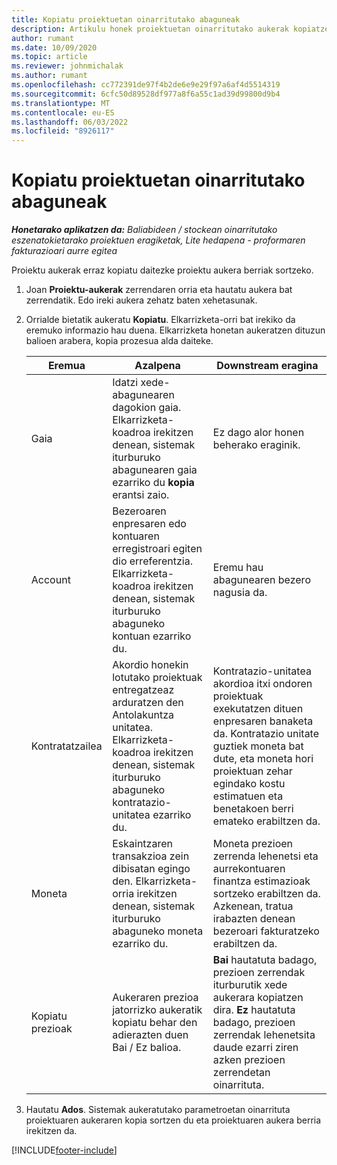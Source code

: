 ```yaml
---
title: Kopiatu proiektuetan oinarritutako abaguneak
description: Artikulu honek proiektuetan oinarritutako aukerak kopiatzeari buruzko informazioa eskaintzen du Project Operations-en.
author: rumant
ms.date: 10/09/2020
ms.topic: article
ms.reviewer: johnmichalak
ms.author: rumant
ms.openlocfilehash: cc772391de97f4b2de6e9e29f97a6af4d5514319
ms.sourcegitcommit: 6cfc50d89528df977a8f6a55c1ad39d99800d9b4
ms.translationtype: MT
ms.contentlocale: eu-ES
ms.lasthandoff: 06/03/2022
ms.locfileid: "8926117"
---
```

# <a name="copy-project-based-opportunities"></a>Kopiatu proiektuetan oinarritutako abaguneak

_**Honetarako aplikatzen da:** Baliabideen / stockean oinarritutako eszenatokietarako proiektuen eragiketak, Lite hedapena - proformaren fakturazioari aurre egitea_


Proiektu aukerak erraz kopiatu daitezke proiektu aukera berriak sortzeko. 

1. Joan **Proiektu-aukerak** zerrendaren orria eta hautatu aukera bat zerrendatik. Edo ireki aukera zehatz baten xehetasunak. 
2. Orrialde bietatik aukeratu **Kopiatu**. Elkarrizketa-orri bat irekiko da eremuko informazio hau duena. Elkarrizketa honetan aukeratzen dituzun balioen arabera, kopia prozesua alda daiteke.

    | **Eremua** | **Azalpena** | **Downstream eragina** |
    | --- | --- | --- |
    | Gaia | Idatzi xede-abagunearen dagokion gaia. Elkarrizketa-koadroa irekitzen denean, sistemak iturburuko abagunearen gaia ezarriko du **kopia** erantsi zaio. | Ez dago alor honen beherako eraginik. |
    | Account | Bezeroaren enpresaren edo kontuaren erregistroari egiten dio erreferentzia. Elkarrizketa-koadroa irekitzen denean, sistemak iturburuko abaguneko kontuan ezarriko du. | Eremu hau abagunearen bezero nagusia da. |
    | Kontratatzailea | Akordio honekin lotutako proiektuak entregatzeaz arduratzen den Antolakuntza unitatea. Elkarrizketa-koadroa irekitzen denean, sistemak iturburuko abaguneko kontratazio-unitatea ezarriko du. | Kontratazio-unitatea akordioa itxi ondoren proiektuak exekutatzen dituen enpresaren banaketa da. Kontratazio unitate guztiek moneta bat dute, eta moneta hori proiektuan zehar egindako kostu estimatuen eta benetakoen berri emateko erabiltzen da. |
    | Moneta | Eskaintzaren transakzioa zein dibisatan egingo den. Elkarrizketa-orria irekitzen denean, sistemak iturburuko abaguneko moneta ezarriko du. | Moneta prezioen zerrenda lehenetsi eta aurrekontuaren finantza estimazioak sortzeko erabiltzen da. Azkenean, tratua irabazten denean bezeroari fakturatzeko erabiltzen da. |
    | Kopiatu prezioak | Aukeraren prezioa jatorrizko aukeratik kopiatu behar den adierazten duen Bai / Ez balioa. | **Bai** hautatuta badago, prezioen zerrendak iturburutik xede aukerara kopiatzen dira. **Ez** hautatuta badago, prezioen zerrendak lehenetsita daude ezarri ziren azken prezioen zerrendetan oinarrituta. |

3. Hautatu **Ados**. Sistemak aukeratutako parametroetan oinarrituta proiektuaren aukeraren kopia sortzen du eta proiektuaren aukera berria irekitzen da.


[!INCLUDE[footer-include](../includes/footer-banner.md)]